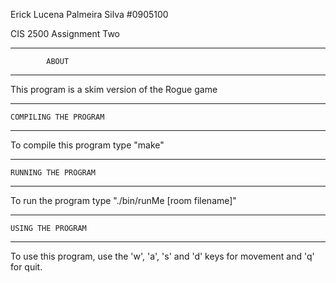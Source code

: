 Erick Lucena Palmeira Silva     #0905100

CIS 2500 Assignment Two

*****************************
            ABOUT
*****************************

This program is a skim version of the Rogue game

*****************************
    COMPILING THE PROGRAM
*****************************

To compile this program type "make"

*****************************
    RUNNING THE PROGRAM
*****************************

To run the program type "./bin/runMe [room filename]"

*****************************
    USING THE PROGRAM
*****************************

To use this program, use the 'w', 'a', 's' and 'd' keys for movement and 'q' for quit.